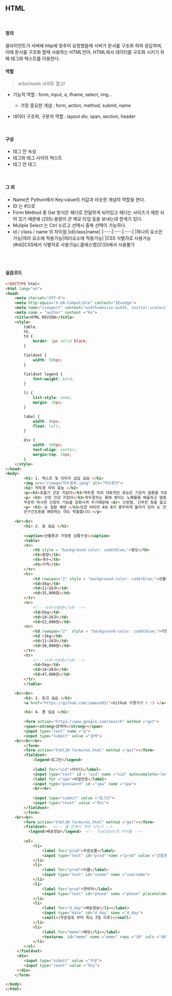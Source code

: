 ## HTML

 
<br>

#### <b>정의</b>
클라이언트가 서버에 http에 맞추어 요청했을때 서버가 문서를 구조화 하여 응답하며, 이때 문서를 구조화 할때 사용하는 HTML언어.
HTML에서 데이터를 구조화 시키기 위해 태그와 텍스트를 이용한다.
<br>

#### <b>역할</b>  
> w3schools 사이트 참고!
   - 기능적 역할 : form, input, a, iframe, select, img...
     * 가장 중요한 개념 : form, action, method, submit, name

 -  데이터 구조화, 구분자 역할 : layout div, span, section, header 
<br>

#### <b>구성</b>
 -   태그 안 속성
 -   태그와 태그 사이의 텍스트 
 -   태그 안 태그
<br>

#### <b> 그 외 </b>
- Name은 Python에서 Key:value의 키값과 비슷한 개념의 역할을 한다.
- ID 는 #으로 
- Form Method 중 Get 방식은 헤더로 전달하게 되어있고
헤더는 사이즈가 제한 되어 있기 때문에 (255)
용량이 큰 메모 타입 등을 보내는데 한계가 있다.
- Muliple Select 는 Ctrl 누르고 선택시 중복 선택이 가능하다.
- id / class / name 의 차이점
  |id|class|name|
  |:---:|:---:|:---:|
  |하나의 요소만 가능|여러 요소에 적용가능|여러요소에 적용가능|
  |CSS 식별자로 사용가능(#id)|CSS에서 식별자로 사용가능(.클래스명)|CSS에서 사용불가
  
<br><br>
#### <b>실습코드</b>
```html
<!DOCTYPE html>
<html lang="en">
<head>
    <meta charset="UTF-8">
    <meta http-equiv="X-UA-Compatible" content="IE=edge">
    <meta name="viewport" content="width=device-width, initial-scale=1.0">
    <meta name = "author" content ="Ko">
    <title>HTML REVIEW</title>
    <style>
        table,
        th,
        td {
            border: 1px solid black;
        }

        fieldset {
            width: 500px;
        }

        fieldset legend {
            font-weight: bold;
        }

        li {
            list-style: none;
            margin: 10px;
        }

        label {
            width: 80px;
            float: left;
        }

        div {
            width: 500px;
            text-align: center;
            margin-top: 10px;
        }
    </style>
</head>
<body>
        <h1> 1. 텍스트 및 이미지 삽입 실습 </h1>
        <img src="/image/작두콩차.jpeg" alt="작두콩차">
        <h2> 작두콩 차의 효능 </h2>
        <p><h3>호흡기 건강 지킴이</h3>작두콩 차의 대표적인 효능은 기관지 질환을 치료/예방하는 것입니다.</p>
        <p> <h3> 신장 건강 지킴이</h3>작두콩차는 몸에 쌓이는 노폐물을 배출하고 염증을 감소시켜 신장을 건강하게 만들어 줍니다. <blockquote><em>
        꾸준히 마시면 신장의 기능을 강화시켜 주기때문에 <br> 신장염, 신부전 등을 앓고 있는 환자에게 특히나 좋다고 합니다.</em></blockquote></p>    
        <p> <h3> 눈 질환 예방 </h3>또한 비타민 A와 B가 풍부하게 들어가 있어 눈 건강은 물론,<br> 
        안구건조증을 예방하는 데도 탁월합니다.</p> 
       
    <br><br>
        <h1> 2. 표 실습 </h1>
       
        <caption>선물용과 가정용 상품구성</caption>
        <table>
        <tr>
            <th style = "background-color: cadetblue;">용도</th>
            <th>중량</th>
            <th>개수</th>
            <th>가격</th>
        </tr>
        <tr>
            <td rowspan="2" style = "background-color: cadetblue;">선물용</td>
            <td>3kg</td>
            <td>11~16과</td>
            <td>35,000원</td>
        </tr>
        <tr>
            <!-- <td>선물용</td> -->
            <td>5kg</td>
            <td>18~26과</td>
            <td>52,000원</td>
        <tr>
            <td rowspan="2"  style = "background-color: cadetblue;">가정용</td>
            <td >3kg</td>
            <td>11~16과</td>
            <td>30,000원</td>
        </tr>
        <tr>
            <!-- <td>가정용</td> -->
            <td>5kg</td>
            <td>18~26과</td>
            <td>47,000원</td>
        </tr>
        </table>

    <br><br>
        <h1> 3. 링크 실습 </h1>
        <a href="https://github.com/iameun02/">Github 구경가기 ! :) </a>

        <h1> 4. 폼 실습 </h1>
        
        <form action="https://www.google.com/search" method ="get">
        <span><strong>검색어</strong></span> 
        <input type="text" name ="q">
        <input type="submit" value ="검색">
    <br><br><br>   
        </form>
        <form action="html10-formsres.html" method ="get"></form>
        <fieldset>
            <legend>로그인</legend>
            
            <label for="uid">아이디</label> 
            <input type="text" id = "uid" name ="uid" autocomplete="on"><br>
            <label for ="upw">비밀번호</label>
            <input type="password" id ="upw" name ="upw">
            <br><br>
        
            <input type="submit" value ="로그인">
            <input type="reset" value ="취소">
        </fieldset>
        </form>
    <br><br>
        <form action="html10-formsres.html" method ="get"></form>
        <fieldset>   <!-- 폼 안에서 섹션 나누기 -->
          <legend>배송정보</legend>  <!-- fieldset의 타이틀 -->
     
        <ul>
            <li>
                <label for="prod">주문상품</label>
                <input type="text" id="prod" name ="prod" value ="상품용 3kg">
            </li>
            <li>
                <label for="prod">이름</label>
                <input type="text" id="uname" name ="username">
            </li>
            <li>
                <label for="prod">연락처</label>
                <input type="text" id="phone" name ="phone" placeholder="하이픈 없이 입력하세요">
            </li>
            <li>
                <label for="d_day">배송정보</li></label>
                <input type="date" id="d_day" name ="d_day">
                <small>(주문일로 부터 최소 3일 이후)</small>
            </li>
            <li>
                <label for="memo">메모</li></label>
                <textarea  id="memo" name ="memo" rows ="10" cols ="40"></textarea>
            </li>
        </ul>
     </fieldset>      
     <div>
        <input type="submit" value ="주문">
        <input type="reset" value ="취소">
     </div>
    </form>

</body>
</html>
```